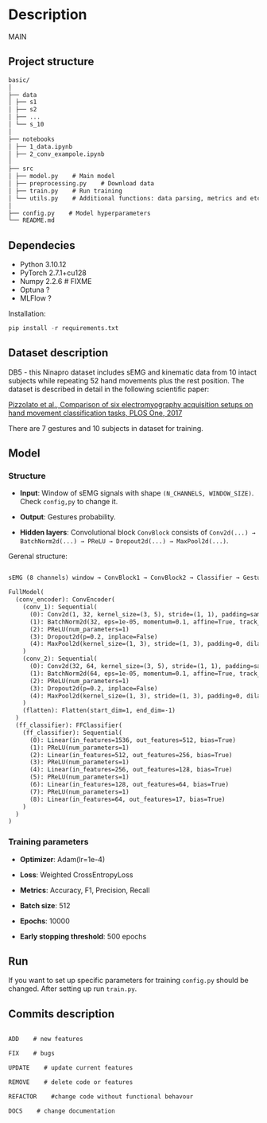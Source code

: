 # Description

MAIN

## Project structure

```markdown
basic/
│
├── data
│ ├── s1
│ ├── s2
│ ├── ...
│ └── s_10
│
├── notebooks
│ ├── 1_data.ipynb
│ ├── 2_conv_exampole.ipynb
│
├── src
│ ├── model.py    # Main model
│ ├── preprocessing.py    # Download data 
│ ├── train.py    # Run training
│ └── utils.py    # Additional functions: data parsing, metrics and etc.
│
├── config.py    # Model hyperparameters
└── README.md
```

## Dependecies

- Python 3.10.12
- PyTorch 2.7.1+cu128
- Numpy 2.2.6    # FIXME
- Optuna ?
- MLFlow ?

Installation:

```python
pip install -r requirements.txt
```

## Dataset description

DB5 - this Ninapro dataset includes sEMG and kinematic data from 10 intact subjects while repeating 52 hand movements plus the rest position.
The dataset is described in detail in the following scientific paper:

[Pizzolato et al., Comparison of six electromyography acquisition setups on hand movement classification tasks, PLOS One, 2017](https://pubmed.ncbi.nlm.nih.gov/29023548/)

There are 7 gestures and 10 subjects in dataset for training.

## Model

### Structure

- **Input**: Window of sEMG signals with shape `(N_CHANNELS, WINDOW_SIZE)`. Check `config,py` to change it.

- **Output**: Gestures probability.

- **Hidden layers**: Convolutional block `ConvBlock` consists of `Conv2d(...) →  BatchNorm2d(...) → PReLU → Dropout2d(...) → MaxPool2d(...)`.

Gerenal structure:

```markdown

sEMG (8 channels) window → ConvBlock1 → ConvBlock2 → Classifier → Gestures probabilities 

FullModel(
  (conv_encoder): ConvEncoder(
    (conv_1): Sequential(
      (0): Conv2d(1, 32, kernel_size=(3, 5), stride=(1, 1), padding=same)
      (1): BatchNorm2d(32, eps=1e-05, momentum=0.1, affine=True, track_running_stats=True)
      (2): PReLU(num_parameters=1)
      (3): Dropout2d(p=0.2, inplace=False)
      (4): MaxPool2d(kernel_size=(1, 3), stride=(1, 3), padding=0, dilation=1, ceil_mode=False)
    )
    (conv_2): Sequential(
      (0): Conv2d(32, 64, kernel_size=(3, 5), stride=(1, 1), padding=same)
      (1): BatchNorm2d(64, eps=1e-05, momentum=0.1, affine=True, track_running_stats=True)
      (2): PReLU(num_parameters=1)
      (3): Dropout2d(p=0.2, inplace=False)
      (4): MaxPool2d(kernel_size=(1, 3), stride=(1, 3), padding=0, dilation=1, ceil_mode=False)
    )
    (flatten): Flatten(start_dim=1, end_dim=-1)
  )
  (ff_classifier): FFClassifier(
    (ff_classifier): Sequential(
      (0): Linear(in_features=1536, out_features=512, bias=True)
      (1): PReLU(num_parameters=1)
      (2): Linear(in_features=512, out_features=256, bias=True)
      (3): PReLU(num_parameters=1)
      (4): Linear(in_features=256, out_features=128, bias=True)
      (5): PReLU(num_parameters=1)
      (6): Linear(in_features=128, out_features=64, bias=True)
      (7): PReLU(num_parameters=1)
      (8): Linear(in_features=64, out_features=17, bias=True)
    )
  )
)

```

### Training parameters

- **Optimizer**: Adam(lr=1e-4)

- **Loss**: Weighted CrossEntropyLoss

- **Metrics**: Accuracy, F1, Precision, Recall

- **Batch size**: 512

- **Epochs**: 10000

- **Early stopping threshold**: 500 epochs

## Run

If you want to set up specific parameters for training `config.py` should be changed. After setting up run `train.py`.

## Commits description

```markdown

ADD    # new features

FIX    # bugs

UPDATE    # update current features

REMOVE    # delete code or features

REFACTOR    #change code without functional behavour

DOCS    # change documentation

```
